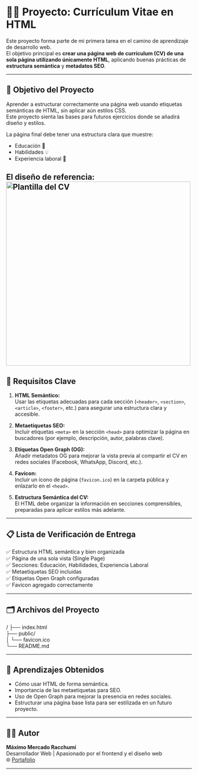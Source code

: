 # 🧑‍💻 Proyecto: Currículum Vitae en HTML

Este proyecto forma parte de mi primera tarea en el camino de aprendizaje de desarrollo web.  
El objetivo principal es **crear una página web de currículum (CV) de una sola página utilizando únicamente HTML**, aplicando buenas prácticas de **estructura semántica** y **metadatos SEO**.

---

## 🎯 Objetivo del Proyecto

Aprender a estructurar correctamente una página web usando etiquetas semánticas de HTML, sin aplicar aún estilos CSS.  
Este proyecto sienta las bases para futuros ejercicios donde se añadirá diseño y estilos.

La página final debe tener una estructura clara que muestre:

- Educación 📘  
- Habilidades 💡  
- Experiencia laboral 💼  

El diseño de referencia:  
<img src="https://assets.roadmap.sh/guest/resume-template-zyl70.png" alt="Plantilla del CV" width="500"></a>
---

## 🧱 Requisitos Clave

1. **HTML Semántico:**  
   Usar las etiquetas adecuadas para cada sección (`<header>`, `<section>`, `<article>`, `<footer>`, etc.) para asegurar una estructura clara y accesible.

2. **Metaetiquetas SEO:**  
   Incluir etiquetas `<meta>` en la sección `<head>` para optimizar la página en buscadores (por ejemplo, descripción, autor, palabras clave).

3. **Etiquetas Open Graph (OG):**  
   Añadir metadatos OG para mejorar la vista previa al compartir el CV en redes sociales (Facebook, WhatsApp, Discord, etc.).

4. **Favicon:**  
   Incluir un ícono de página (`favicon.ico`) en la carpeta pública y enlazarlo en el `<head>`.

5. **Estructura Semántica del CV:**  
   El HTML debe organizar la información en secciones comprensibles, preparadas para aplicar estilos más adelante.

---

## 📋 Lista de Verificación de Entrega

✅ Estructura HTML semántica y bien organizada  
✅ Página de una sola vista (Single Page)  
✅ Secciones: Educación, Habilidades, Experiencia Laboral  
✅ Metaetiquetas SEO incluidas  
✅ Etiquetas Open Graph configuradas  
✅ Favicon agregado correctamente  

---

## 🗂️ Archivos del Proyecto

/
├── index.html \
├── public/ \
│ └── favicon.ico \
└── README.md


---

## 🧠 Aprendizajes Obtenidos

- Cómo usar HTML de forma semántica.  
- Importancia de las metaetiquetas para SEO.  
- Uso de Open Graph para mejorar la presencia en redes sociales.  
- Estructurar una página base lista para ser estilizada en un futuro proyecto.

---

## 👨‍🎓 Autor

**Máximo Mercado Racchumí**  
Desarrollador Web | Apasionado por el frontend y el diseño web  
🌐 [Portafolio](https://raidermr-portfolio.netlify.app/es)

---
